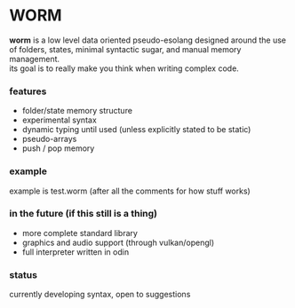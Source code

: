 # WORM
**worm** is a low level data oriented pseudo-esolang designed around the use of folders, states, minimal syntactic sugar, and manual memory management.  
its goal is to really make you think when writing complex code.
### features
- folder/state memory structure
- experimental syntax
- dynamic typing until used (unless explicitly stated to be static)
- pseudo-arrays
- push / pop memory
### example
example is test.worm (after all the comments for how stuff works)
### in the future (if this still is a thing)
- more complete standard library
- graphics and audio support (through vulkan/opengl)
- full interpreter written in odin
### status
currently developing syntax, open to suggestions
